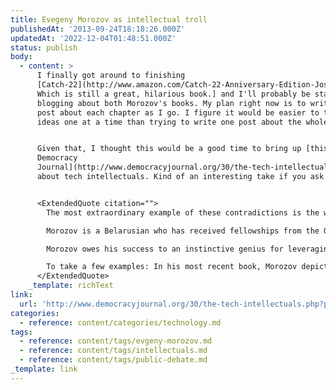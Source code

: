 ```yaml
---
title: Evegeny Morozov as intellectual troll
publishedAt: '2013-09-24T18:18:26.000Z'
updatedAt: '2022-12-04T01:48:51.000Z'
status: publish
body:
  - content: >
      I finally got around to finishing
      [Catch-22](http://www.amazon.com/Catch-22-Anniversary-Edition-Joseph-Heller/dp/1451626657),\[1.
      Which is still a great, hilarious book.] and I'll probably be starting and
      blogging about both Morozov's books. My plan right now is to write a blog
      post about each chapter as I go. I figure it would be easier to tackle his
      ideas one at a time than trying to write one post about the whole book.


      Given that, I thought this would be a good time to bring up [this piece in
      Democracy
      Journal](http://www.democracyjournal.org/30/the-tech-intellectuals.php?page=all)
      about tech intellectuals. Kind of an interesting take if you ask me:


      <ExtendedQuote citation="">
        The most extraordinary example of these contradictions is the well-known cyber-pessimist Evgeny Morozov. Trolls–commentators who flout the norms of a given community in order to spur angry responses–are ubiquitous on the Internet. Morozov's success shows how trolling can be a viable business model for aspiring public intellectuals.

        Morozov is a Belarusian who has received fellowships from the Open Society Institute, Yahoo!, the New America Foundation, and Stanford University. He once believed that new technologies had great political benefits, but has spent the last several years vigorously and repeatedly denouncing the "techno-utopianism" and "Internet-centrism" of other technology-focused public intellectuals. His brand identity is harsh denunciation. Morozov's first book, The Net Delusion, took aim at some of the more ludicrous claims about how the Internet spread democracy worldwide. His second, To Save Everything, Click Here, tries to do the same trick for technology-focused efforts to "solve" problems as varied as fixing potholes and stopping terrorism.

        Morozov owes his success to an instinctive genius for leveraging the weaknesses of the system against itself. He shows how the attention economy can be hacked by someone sufficiently dedicated to making himself into a public nuisance. Morozov attacks prominent public intellectuals of technology, denigrating their motivations and distorting their arguments (sometimes to the point of intimating that these people are saying the opposite of what they do say). He then purports to refute the caricatures that he himself has created, and waits for the outraged reaction and ensuing controversy to attract attention.

        To take a few examples: In his most recent book, Morozov depicts MIT Media Lab researcher Ethan Zuckerman, who repeatedly argues against grandiose claims that the Internet will bring the world closer together, as insisting that "the reason people from Idaho have not yet talked to people from India–except when on hold with a call center in Bangalore–is that \[inadequate] technology somehow has stood in the way." Likewise in Morozov's telling, Jonathan Zittrain, who wants open-Internet advocates to accept the need for security and safe zones, becomes a zealot opposed to gatekeeping in nearly every form. Lessig, a notoriously mild-mannered constitutional law professor, is condemned for his "fanatical dedication to the religion of Internetcentrism." The unflappable Clay Shirky "brims with populist, antiestablishment rage." And so on.
      </ExtendedQuote>
    _template: richText
link:
  url: 'http://www.democracyjournal.org/30/the-tech-intellectuals.php?page=all'
categories:
  - reference: content/categories/technology.md
tags:
  - reference: content/tags/evgeny-morozov.md
  - reference: content/tags/intellectuals.md
  - reference: content/tags/public-debate.md
_template: link
---
```



